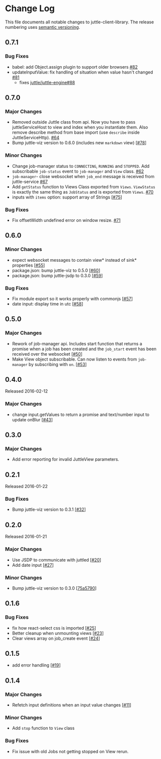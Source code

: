 # Change Log
This file documents all notable changes to juttle-client-library. The release numbering uses [semantic versioning](http://semver.org).

## 0.7.1

### Bug Fixes
- babel: add Object.assign plugin to support older browsers
[#82](https://github.com/juttle/juttle-client-library/pull/82)
- updateInputValue: fix handling of situation when value hasn't changed [#81](https://github.com/juttle/juttle-client-library/pull/81)
  - fixes [juttle/juttle-engine#88](https://github.com/juttle/juttle-engine/issues/88)

## 0.7.0

### Major Changes
- Removed outside Juttle class from api. Now you have to pass juttleServiceHost to view and index when you instantiate them. Also remove describe method from base import (use `describe` inside JuttleServiceHttp). [#64](https://github.com/juttle/juttle-client-library/pull/64)
- Bump juttle-viz version to 0.6.0 (includes new `markdown` view) [[#78](https://github.com/juttle/juttle-client-library/pull/78)]

### Minor Changes
- Change job-manager status to `CONNECTING`, `RUNNING` and `STOPPED`. Add subscribable `job-status` event to `job-manager` and `View` class. [#62](https://github.com/juttle/juttle-client-library/pull/62)
- `job-manager`- close websocket when `job_end` message is received from juttle-service [#67](https://github.com/juttle/juttle-client-library/pull/67)
- Add `getStatus` function to Views Class exported from `Views`. `ViewStatus` is exactly the same thing as `JobStatus` and is exported from `Views`.
[#70](https://github.com/juttle/juttle-client-library/pull/70)
- inputs with `items` option: support array of Strings [[#75](https://github.com/juttle/juttle-client-library/issues/75)]

### Bug Fixes
- Fix offsetWidth undefined error on window resize.
[#71](https://github.com/juttle/juttle-client-library/pull/71)

## 0.6.0

### Minor Changes
- expect websocket messages to contain view* instead of sink* properties [[#55](https://github.com/juttle/juttle-client-library/pull/55)]
- package.json: bump juttle-viz to 0.5.0 [[#60](https://github.com/juttle/juttle-client-library/pull/60)]
- package.json: bump juttle-jsdp to 0.3.0 [[#59](https://github.com/juttle/juttle-client-library/pull/59)]

### Bug Fixes
- Fix module export so it works properly with commonjs [[#57](https://github.com/juttle/juttle-client-library/pull/57)]
- date input: display time in utc [[#58](https://github.com/juttle/juttle-client-library/pull/58)]

## 0.5.0

### Major Changes
- Rework of job-manager api. Includes start function that returns a promise when a job has been created and the `job_start` event has been received
over the websocket [[#50](https://github.com/juttle/juttle-client-library/pull/50)]
- Make View object subscribable. Can now listen to events from `job-manager` by subscribing with `on`. [[#53](https://github.com/juttle/juttle-client-library/pull/53)]

## 0.4.0

Released 2016-02-12

### Major Changes
- change input.getValues to return a promise and text/number input to update onBlur [[#43](https://github.com/juttle/juttle-client-library/pull/43)]

## 0.3.0

### Major Changes
- Add error reporting for invalid JuttleView parameters.

## 0.2.1

Released 2016-01-22

### Bug Fixes
- Bump juttle-viz version to 0.3.1 [[#32](https://github.com/juttle/juttle-client-library/pull/32)]

## 0.2.0

Released 2016-01-21

### Major Changes

- Use JSDP to communicate with juttled [[#20](https://github.com/juttle/juttle-client-library/pull/20)]
- Add date input [[#27](https://github.com/juttle/juttle-client-library/pull/27)]

### Minor Changes

- Bump juttle-viz version to 0.3.0 [[75a5790](https://github.com/juttle/juttle-client-library/commit/75a5790ac7fb7ed7db9ea157f3b8909069ce4152)]

## 0.1.6

### Bug Fixes

- fix how react-select css is imported [[#25](https://github.com/juttle/juttle-client-library/pull/25)]
- Better cleanup when unmounting views [[#23](https://github.com/juttle/juttle-client-library/pull/23)]
- Clear views array on job_create event [[#24](https://github.com/juttle/juttle-client-library/pull/24)]

## 0.1.5

- add error handling [[#19](https://github.com/juttle/juttle-client-library/pull/19)]

## 0.1.4

### Major Changes

- Refetch input definitions when an input value changes [[#11](https://github.com/juttle/juttle-client-library/pull/11)]

### Minor Changes

- Add `stop` function to `View` class

### Bug Fixes

- Fix issue with old Jobs not getting stopped on View rerun.
